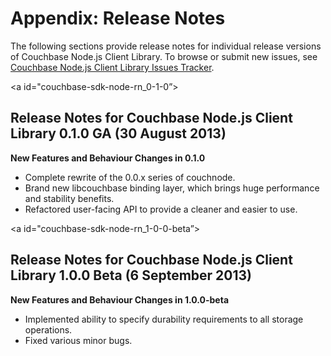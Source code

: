 # Appendix: Release Notes

The following sections provide release notes for individual release versions of
Couchbase Node.js Client Library. To browse or submit new issues, see [Couchbase
Node.js Client Library Issues
Tracker](http://www.couchbase.com/issues/browse/JSCBC).

<a id="couchbase-sdk-node-rn_0-1-0”></a>

## Release Notes for Couchbase Node.js Client Library 0.1.0 GA (30 August 2013)

**New Features and Behaviour Changes in 0.1.0**

 * Complete rewrite of the 0.0.x series of couchnode.
 * Brand new libcouchbase binding layer, which brings huge performance and stability benefits.
 * Refactored user-facing API to provide a cleaner and easier to use.

<a id="couchbase-sdk-node-rn_1-0-0-beta”></a>

## Release Notes for Couchbase Node.js Client Library 1.0.0 Beta (6 September 2013)

**New Features and Behaviour Changes in 1.0.0-beta**

 * Implemented ability to specify durability requirements to all storage operations.
 * Fixed various minor bugs.

